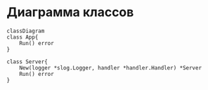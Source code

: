 # Диаграмма классов

```mermaid
classDiagram
class App{
    Run() error
}

class Server{
    New(logger *slog.Logger, handler *handler.Handler) *Server
    Run() error
}
```